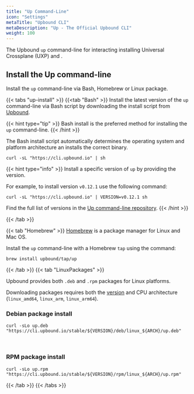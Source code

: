 ```yaml
---
title: "Up Command-Line"
icon: "Settings"
metaTitle: "Upbound CLI"
metaDescription: "Up - The Official Upbound CLI"
weight: 100
---
```


The Upbound `up` command-line for interacting installing Universal Crossplane (UXP) and <!-- TODO -->.

## Install the Up command-line

Install the `up` command-line via Bash, Homebrew or Linux package.

{{< tabs "up-install" >}}
{{<tab "Bash" >}}
Install the latest version of the `up` command-line via Bash script by downloading the install script from [Upbound](https://cli.upbound.io).  

{{< hint type="tip" >}}
Bash install is the preferred method for installing the `up` command-line.
{{< /hint >}}

The Bash install script automatically determines the operating system and platform architecture an installs the correct binary. 

```console
curl -sL "https://cli.upbound.io" | sh
```

{{< hint type="info" >}}
Install a specific version of `up` by providing the version. 

For example, to install version `v0.12.1` use the following command:

```console
curl -sL "https://cli.upbound.io" | VERSION=v0.12.1 sh
```

Find the full list of versions in the <a href="https://cli.upbound.io/stable?prefix=stable/">Up command-line repository</a>.
{{< /hint >}}

{{< /tab >}}

{{< tab "Homebrew" >}}
[Homebrew](https://brew.sh/) is a package manager for Linux and Mac OS.  

Install the `up` command-line with a Homebrew `tap` using the command:

```console
brew install upbound/tap/up
```
{{< /tab >}}
{{< tab "LinuxPackages" >}}

Upbound provides both `.deb` and `.rpm` packages for Linux platforms.

Downloading packages requires both the [version](https://github.com/upbound/up/releases) and CPU architecture (`linux_amd64`, `linux_arm`, `linux_arm64`).

### Debian package install
```console
curl -sLo up.deb "https://cli.upbound.io/stable/${VERSION}/deb/linux_${ARCH}/up.deb"
```
<br />

### RPM package install

```console
curl -sLo up.rpm "https://cli.upbound.io/stable/${VERSION}/rpm/linux_${ARCH}/up.rpm"
```
{{< /tab >}}
{{< /tabs >}}
